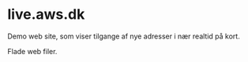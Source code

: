 # live.aws.dk

Demo web site, som viser tilgange af nye adresser i nær realtid på kort.

Flade web filer.
